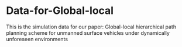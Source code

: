 # Data-for-Global-local
This is the simulation data for our paper: Global-local hierarchical path planning scheme for unmanned surface vehicles under dynamically unforeseen environments

